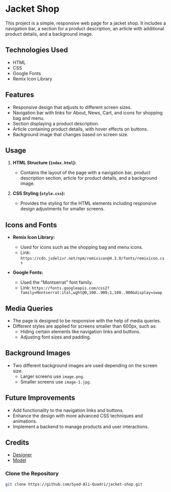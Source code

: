 # Jacket Shop

This project is a simple, responsive web page for a jacket shop. It includes a navigation bar, a section for a product description, an article with additional product details, and a background image.

## Technologies Used

- HTML
- CSS
- Google Fonts
- Remix Icon Library

## Features

- Responsive design that adjusts to different screen sizes.
- Navigation bar with links for About, News, Cart, and icons for shopping bag and menu.
- Section displaying a product description.
- Article containing product details, with hover effects on buttons.
- Background image that changes based on screen size.

  
## Usage

1. **HTML Structure (`index.html`):**
   - Contains the layout of the page with a navigation bar, product description section, article for product details, and a background image.

2. **CSS Styling (`style.css`):**
   - Provides the styling for the HTML elements including responsive design adjustments for smaller screens.

## Icons and Fonts

- **Remix Icon Library:** 
  - Used for icons such as the shopping bag and menu icons.
  - Link: `https://cdn.jsdelivr.net/npm/remixicon@4.3.0/fonts/remixicon.css`

- **Google Fonts:**
  - Used the "Montserrat" font family.
  - Link: `https://fonts.googleapis.com/css2?family=Montserrat:ital,wght@0,100..900;1,100..900&display=swap`

## Media Queries

- The page is designed to be responsive with the help of media queries.
- Different styles are applied for screens smaller than 600px, such as:
  - Hiding certain elements like navigation links and buttons.
  - Adjusting font sizes and padding.

## Background Images

- Two different background images are used depending on the screen size.
  - Larger screens use `image.png`.
  - Smaller screens use `image-1.jpg`.

## Future Improvements

- Add functionality to the navigation links and buttons.
- Enhance the design with more advanced CSS techniques and animations.
- Implement a backend to manage products and user interactions.

## Credits
- [Designer](https://dribbble.com/remonleijtens)
- [Model](https://www.behance.net/gallery/26027609/Masha-(model-test))

### Clone the Repository

```bash
git clone https://github.com/Syed-Ali-Quadri/jacket-shop.git

